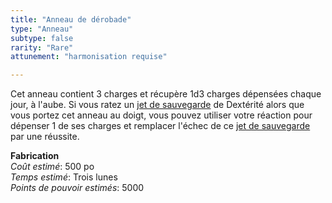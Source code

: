 ```yaml
---
title: "Anneau de dérobade"
type: "Anneau"
subtype: false
rarity: "Rare"
attunement: "harmonisation requise"

---
```

Cet anneau contient 3 charges et récupère 1d3 charges dépensées chaque jour, à l'aube. Si vous ratez un [jet de sauvegarde](/utiliser-les-caracteristiques/#jets-de-sauvegarde) de Dextérité alors que vous portez cet anneau au doigt, vous pouvez utiliser votre réaction pour dépenser 1 de ses charges et remplacer l'échec de ce [jet de sauvegarde](/utiliser-les-caracteristiques/#jets-de-sauvegarde) par une réussite.  

**Fabrication**  
*Coût estimé*: 500 po  
*Temps estimé*: Trois lunes  
*Points de pouvoir estimés*: 5000    
